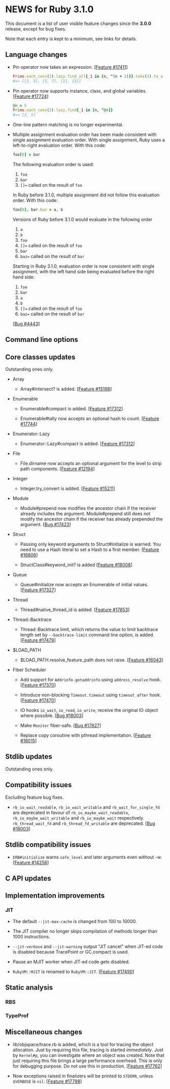 # NEWS for Ruby 3.1.0

This document is a list of user visible feature changes
since the **3.0.0** release, except for bug fixes.

Note that each entry is kept to a minimum, see links for details.

## Language changes

* Pin operator now takes an expression. [[Feature #17411]]

    ```ruby
    Prime.each_cons(2).lazy.find_all{_1 in [n, ^(n + 2)]}.take(3).to_a
    #=> [[3, 5], [5, 7], [11, 13]]
    ```

* Pin operator now supports instance, class, and global variables.
  [[Feature #17724]]

    ```ruby
    @n = 5
    Prime.each_cons(2).lazy.find{_1 in [n, ^@n]}
    #=> [3, 5]
    ```

* One-line pattern matching is no longer experimental.

* Multiple assignment evaluation order has been made consistent with
  single assignment evaluation order.  With single assignment, Ruby
  uses a left-to-right evaluation order.  With this code:

    ```ruby
    foo[0] = bar
    ```

  The following evaluation order is used:

  1. `foo`
  2. `bar`
  3. `[]=` called on the result of `foo`

  In Ruby before 3.1.0, multiple assignment did not follow this
  evaluation order.  With this code:

    ```ruby
    foo[0], bar.baz = a, b
    ```

  Versions of Ruby before 3.1.0 would evaluate in the following
  order

  1. `a`
  2. `b`
  3. `foo`
  4. `[]=` called on the result of `foo`
  5. `bar`
  6. `baz=` called on the result of `bar`

  Starting in Ruby 3.1.0, evaluation order is now consistent with
  single assignment, with the left hand side being evaluated before
  the right hand side:

  1. `foo`
  2. `bar`
  3. `a`
  4. `b`
  5. `[]=` called on the result of `foo`
  6. `baz=` called on the result of `bar`

  [[Bug #4443]]

## Command line options

## Core classes updates

Outstanding ones only.

* Array

    * Array#intersect? is added. [[Feature #15198]]

* Enumerable

    * Enumerable#compact is added. [[Feature #17312]]

    * Enumerable#tally now accepts an optional hash to count. [[Feature #17744]]

* Enumerator::Lazy

    * Enumerator::Lazy#compact is added. [[Feature #17312]]

* File

    * File.dirname now accepts an optional argument for the level to
      strip path components. [[Feature #12194]]

* Integer

    * Integer.try_convert is added. [[Feature #15211]]

* Module

    * Module#prepend now modifies the ancestor chain if the receiver
      already includes the argument. Module#prepend still does not
      modify the ancestor chain if the receiver has already prepended
      the argument. [[Bug #17423]]

* Struct

    * Passing only keyword arguments to Struct#initialize is warned.
      You need to use a Hash literal to set a Hash to a first member.
      [[Feature #16806]]

    * StructClass#keyword_init? is added [[Feature #18008]]

* Queue

    * Queue#initialize now accepts an Enumerable of initial values.
      [[Feature #17327]]

* Thread

    * Thread#native_thread_id is added. [[Feature #17853]]

* Thread::Backtrace

    * Thread::Backtrace.limit, which returns the value to limit backtrace
      length set by `--backtrace-limit` command line option, is added.
      [[Feature #17479]]

* $LOAD_PATH

    * $LOAD_PATH.resolve_feature_path does not raise. [[Feature #16043]]

* Fiber Scheduler

    * Add support for `Addrinfo.getaddrinfo` using `address_resolve` hook.
      [[Feature #17370]]

    * Introduce non-blocking `Timeout.timeout` using `timeout_after` hook.
      [[Feature #17470]]

    * IO hooks `io_wait`, `io_read`, `io_write`, receive the original IO object
      where possible. [[Bug #18003]]

    * Make `Monitor` fiber-safe. [[Bug #17827]]

    * Replace copy coroutine with pthread implementation. [[Feature #18015]]

## Stdlib updates

Outstanding ones only.

## Compatibility issues

Excluding feature bug fixes.

* `rb_io_wait_readable`, `rb_io_wait_writable` and `rb_wait_for_single_fd` are
  deprecated in favour of `rb_io_maybe_wait_readable`,
  `rb_io_maybe_wait_writable` and `rb_io_maybe_wait` respectively.
  `rb_thread_wait_fd` and `rb_thread_fd_writable` are deprecated. [[Bug #18003]]

## Stdlib compatibility issues

* `ERB#initialize` warns `safe_level` and later arguments even without -w.
  [[Feature #14256]]

## C API updates

## Implementation improvements

### JIT

* The default `--jit-max-cache` is changed from 100 to 10000.

* The JIT compiler no longer skips compilation of methods longer than
  1000 instructions.

* `--jit-verbose` and `--jit-warning` output "JIT cancel" when JIT-ed
  code is disabled because TracePoint or GC.compact is used.

* Pause an MJIT worker when JIT-ed code gets disabled.

* `RubyVM::MJIT` is renamed to `RubyVM::JIT`. [[Feature #17490]]

## Static analysis

### RBS

### TypeProf

## Miscellaneous changes

* lib/objspace/trace.rb is added, which is a tool for tracing the object
  allocation. Just by requiring this file, tracing is started *immediately*.
  Just by `Kernel#p`, you can investigate where an object was created.
  Note that just requiring this file brings a large performance overhead.
  This is only for debugging purpose. Do not use this in production.
  [[Feature #17762]]

* Now exceptions raised in finalizers will be printed to `STDERR`, unless
  `$VERBOSE` is `nil`.  [[Feature #17798]]

[Bug #4443]:      https://bugs.ruby-lang.org/issues/4443
[Feature #12194]: https://bugs.ruby-lang.org/issues/12194
[Feature #14256]: https://bugs.ruby-lang.org/issues/14256
[Feature #15198]: https://bugs.ruby-lang.org/issues/15198
[Feature #15211]: https://bugs.ruby-lang.org/issues/15211
[Feature #16043]: https://bugs.ruby-lang.org/issues/16043
[Feature #16806]: https://bugs.ruby-lang.org/issues/16806
[Feature #17312]: https://bugs.ruby-lang.org/issues/17312
[Feature #17327]: https://bugs.ruby-lang.org/issues/17327
[Feature #17411]: https://bugs.ruby-lang.org/issues/17411
[Bug #17423]:     https://bugs.ruby-lang.org/issues/17423
[Feature #17479]: https://bugs.ruby-lang.org/issues/17479
[Feature #17490]: https://bugs.ruby-lang.org/issues/17490
[Feature #17724]: https://bugs.ruby-lang.org/issues/17724
[Feature #17744]: https://bugs.ruby-lang.org/issues/17744
[Feature #17762]: https://bugs.ruby-lang.org/issues/17762
[Feature #17798]: https://bugs.ruby-lang.org/issues/17798
[Bug #18003]:     https://bugs.ruby-lang.org/issues/18003
[Feature #17370]: https://bugs.ruby-lang.org/issues/17370
[Feature #17470]: https://bugs.ruby-lang.org/issues/17470
[Feature #17853]: https://bugs.ruby-lang.org/issues/17853
[Bug #17827]:     https://bugs.ruby-lang.org/issues/17827
[Feature #18008]: https://bugs.ruby-lang.org/issues/18008
[Feature #18015]: https://bugs.ruby-lang.org/issues/18015

